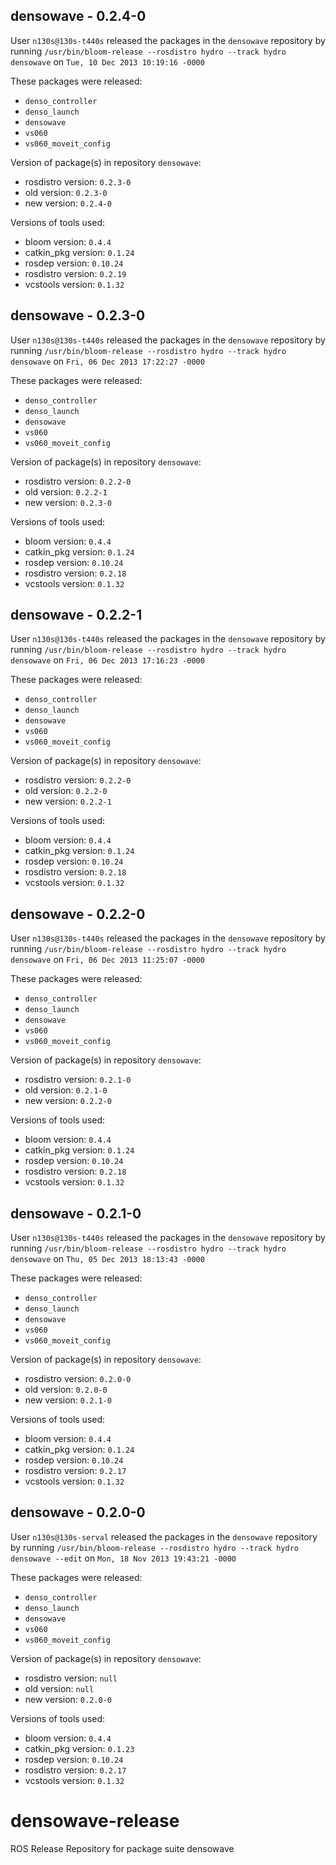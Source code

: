 ## densowave - 0.2.4-0

User `n130s@130s-t440s` released the packages in the `densowave` repository by running `/usr/bin/bloom-release --rosdistro hydro --track hydro densowave` on `Tue, 10 Dec 2013 10:19:16 -0000`

These packages were released:
- `denso_controller`
- `denso_launch`
- `densowave`
- `vs060`
- `vs060_moveit_config`

Version of package(s) in repository `densowave`:
- rosdistro version: `0.2.3-0`
- old version: `0.2.3-0`
- new version: `0.2.4-0`

Versions of tools used:
- bloom version: `0.4.4`
- catkin_pkg version: `0.1.24`
- rosdep version: `0.10.24`
- rosdistro version: `0.2.19`
- vcstools version: `0.1.32`


## densowave - 0.2.3-0

User `n130s@130s-t440s` released the packages in the `densowave` repository by running `/usr/bin/bloom-release --rosdistro hydro --track hydro densowave` on `Fri, 06 Dec 2013 17:22:27 -0000`

These packages were released:
- `denso_controller`
- `denso_launch`
- `densowave`
- `vs060`
- `vs060_moveit_config`

Version of package(s) in repository `densowave`:
- rosdistro version: `0.2.2-0`
- old version: `0.2.2-1`
- new version: `0.2.3-0`

Versions of tools used:
- bloom version: `0.4.4`
- catkin_pkg version: `0.1.24`
- rosdep version: `0.10.24`
- rosdistro version: `0.2.18`
- vcstools version: `0.1.32`


## densowave - 0.2.2-1

User `n130s@130s-t440s` released the packages in the `densowave` repository by running `/usr/bin/bloom-release --rosdistro hydro --track hydro densowave` on `Fri, 06 Dec 2013 17:16:23 -0000`

These packages were released:
- `denso_controller`
- `denso_launch`
- `densowave`
- `vs060`
- `vs060_moveit_config`

Version of package(s) in repository `densowave`:
- rosdistro version: `0.2.2-0`
- old version: `0.2.2-0`
- new version: `0.2.2-1`

Versions of tools used:
- bloom version: `0.4.4`
- catkin_pkg version: `0.1.24`
- rosdep version: `0.10.24`
- rosdistro version: `0.2.18`
- vcstools version: `0.1.32`


## densowave - 0.2.2-0

User `n130s@130s-t440s` released the packages in the `densowave` repository by running `/usr/bin/bloom-release --rosdistro hydro --track hydro densowave` on `Fri, 06 Dec 2013 11:25:07 -0000`

These packages were released:
- `denso_controller`
- `denso_launch`
- `densowave`
- `vs060`
- `vs060_moveit_config`

Version of package(s) in repository `densowave`:
- rosdistro version: `0.2.1-0`
- old version: `0.2.1-0`
- new version: `0.2.2-0`

Versions of tools used:
- bloom version: `0.4.4`
- catkin_pkg version: `0.1.24`
- rosdep version: `0.10.24`
- rosdistro version: `0.2.18`
- vcstools version: `0.1.32`


## densowave - 0.2.1-0

User `n130s@130s-t440s` released the packages in the `densowave` repository by running `/usr/bin/bloom-release --rosdistro hydro --track hydro densowave` on `Thu, 05 Dec 2013 18:13:43 -0000`

These packages were released:
- `denso_controller`
- `denso_launch`
- `densowave`
- `vs060`
- `vs060_moveit_config`

Version of package(s) in repository `densowave`:
- rosdistro version: `0.2.0-0`
- old version: `0.2.0-0`
- new version: `0.2.1-0`

Versions of tools used:
- bloom version: `0.4.4`
- catkin_pkg version: `0.1.24`
- rosdep version: `0.10.24`
- rosdistro version: `0.2.17`
- vcstools version: `0.1.32`


## densowave - 0.2.0-0

User `n130s@130s-serval` released the packages in the `densowave` repository by running `/usr/bin/bloom-release --rosdistro hydro --track hydro densowave --edit` on `Mon, 18 Nov 2013 19:43:21 -0000`

These packages were released:
- `denso_controller`
- `denso_launch`
- `densowave`
- `vs060`
- `vs060_moveit_config`

Version of package(s) in repository `densowave`:
- rosdistro version: `null`
- old version: `null`
- new version: `0.2.0-0`

Versions of tools used:
- bloom version: `0.4.4`
- catkin_pkg version: `0.1.23`
- rosdep version: `0.10.24`
- rosdistro version: `0.2.17`
- vcstools version: `0.1.32`


densowave-release
=================

ROS Release Repository for package suite densowave
